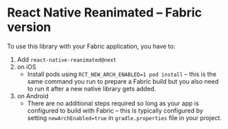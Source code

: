 # React Native Reanimated – Fabric version

To use this library with your Fabric application, you have to:

1. Add `react-native-reanimated@next`
2. on iOS
   - Install pods using `RCT_NEW_ARCH_ENABLED=1 pod install` – this is the same command you run to prepare a Fabric build but you also need to run it after a new native library gets added.
3. on Android
   - There are no additional steps required so long as your app is configured to build with Fabric – this is typically configured by setting `newArchEnabled=true` in `gradle.properties` file in your project.
